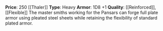 **Price**: 250 [[Thaler]]
**Type**: Heavy 
**Armor**: 1D8 +1
**Quality**: [[Reinforced]], [[Flexible]]
The master smiths working for the Pansars can forge full plate armor using pleated steel sheets while retaining the flexibility of standard plated armor.